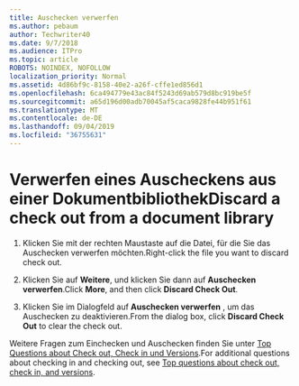 ```yaml
---
title: Auschecken verwerfen
ms.author: pebaum
author: Techwriter40
ms.date: 9/7/2018
ms.audience: ITPro
ms.topic: article
ROBOTS: NOINDEX, NOFOLLOW
localization_priority: Normal
ms.assetid: 4d86bf9c-8158-40e2-a26f-cffe1ed856d1
ms.openlocfilehash: 6ca494779e43ac84f5243d69ab579d8bc919be5f
ms.sourcegitcommit: a65d196d00adb70045af5caca9828fe44b951f61
ms.translationtype: MT
ms.contentlocale: de-DE
ms.lasthandoff: 09/04/2019
ms.locfileid: "36755631"
---
```

# <a name="discard-a-check-out-from-a-document-library"></a><span data-ttu-id="df7ef-102">Verwerfen eines Auscheckens aus einer Dokumentbibliothek</span><span class="sxs-lookup"><span data-stu-id="df7ef-102">Discard a check out from a document library</span></span>

1. <span data-ttu-id="df7ef-103">Klicken Sie mit der rechten Maustaste auf die Datei, für die Sie das Auschecken verwerfen möchten.</span><span class="sxs-lookup"><span data-stu-id="df7ef-103">Right-click the file you want to discard check out.</span></span>
    
2. <span data-ttu-id="df7ef-104">Klicken Sie auf **Weitere**, und klicken Sie dann auf **Auschecken verwerfen**.</span><span class="sxs-lookup"><span data-stu-id="df7ef-104">Click **More**, and then click **Discard Check Out**.</span></span> 
    
3. <span data-ttu-id="df7ef-105">Klicken Sie im Dialogfeld auf **Auschecken verwerfen** , um das Auschecken zu deaktivieren.</span><span class="sxs-lookup"><span data-stu-id="df7ef-105">From the dialog box, click **Discard Check Out** to clear the check out.</span></span> 
    
<span data-ttu-id="df7ef-106">Weitere Fragen zum Einchecken und Auschecken finden Sie unter [Top Questions about Check out, Check in und Versions](https://go.microsoft.com/fwlink/?linkid=2018786).</span><span class="sxs-lookup"><span data-stu-id="df7ef-106">For additional questions about checking in and checking out, see [Top questions about check out, check in, and versions](https://go.microsoft.com/fwlink/?linkid=2018786).</span></span>
  

